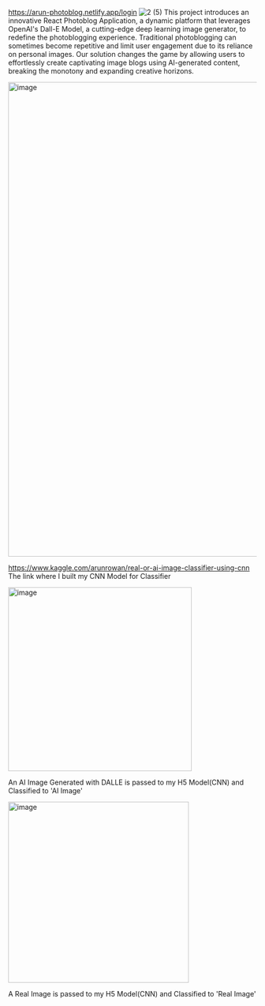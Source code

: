 https://arun-photoblog.netlify.app/login
![2 (5)](https://github.com/Arunrowan-70/pb/assets/85307660/a866db60-98fe-4a7b-8151-2bd9d8967b56)
This project introduces an innovative React Photoblog Application, a dynamic platform that leverages OpenAI's Dall-E Model, a cutting-edge deep learning image generator, to redefine the photoblogging experience. Traditional photoblogging can sometimes become repetitive and limit user engagement due to its reliance on personal images. Our solution changes the game by allowing users to effortlessly create captivating image blogs using AI-generated content, breaking the monotony and expanding creative horizons.

<img width="960" alt="image" src="https://github.com/Arunrowan-70/pb/assets/85307660/19e12dcf-afe6-4de1-a63b-8c4738f207b5">


https://www.kaggle.com/arunrowan/real-or-ai-image-classifier-using-cnn
The link where I built my CNN Model for Classifier

<img width="372" alt="image" src="https://github.com/Arunrowan-70/pb/assets/85307660/d0d2c713-9ecc-48ac-8ca0-d6970ef3cf7a"> 

An AI Image Generated with DALLE is passed to my H5 Model(CNN) and Classified to 'AI Image'

<img width="366" alt="image" src="https://github.com/Arunrowan-70/pb/assets/85307660/155a519c-2f8d-4038-8896-f360b640fe79"> 

A Real Image is passed to my H5 Model(CNN) and Classified to 'Real Image'

